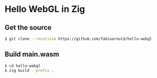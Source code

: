 # Hello WebGL in Zig

## Get the source

```bash
$ git clone --recursive https://github.com/fabioarnold/hello-webgl
```

## Build main.wasm

```bash
$ cd hello-webgl
$ zig build --prefix .
```